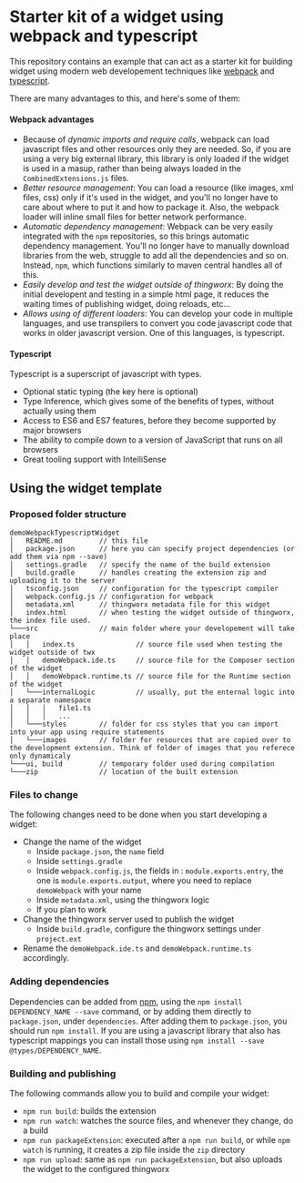 # Starter kit of a widget using webpack and typescript

This repository contains an example that can act as a starter kit for building widget using modern web developement techniques like [webpack](https://webpack.js.org/) and [typescript](https://www.typescriptlang.org/).

There are many advantages to this, and here's some of them:

#### Webpack advantages
* Because of *dynamic imports and require calls*, webpack can load javascript files and other resources only they are needed. So, if you are using a very big external library, this library is only loaded if the widget is used in a masup, rather than being always loaded in the `CombinedExtensions.js` files.
* *Better resource management*: You can load a resource (like images, xml files, css) only if it's used in the widget, and you'll no longer have to care about where to put it and how to package it. Also, the webpack loader will inline small files for better network performance.
* *Automatic dependency management*: Webpack can be very easily integrated with the `npm` repositories, so this brings automatic dependency management. You'll no longer have to manually download libraries from the web, struggle to add all the dependencies and so on. Instead, `npm`, which functions similarly to maven central handles all of this.
* *Easily develop and test the widget outside of thingworx*: By doing the initial developent and testing in a simple html page, it reduces the waiting times of publishing widget, doing reloads, etc...
* *Allows using of different loaders*: You can develop your code in multiple languages, and use transpilers to convert you code javascript code that works in older javascript version. One of this languages, is typescript.

#### Typescript
Typescript is a superscript of javascript with types. 
* Optional static typing (the key here is optional)
* Type Inference, which gives some of the benefits of types, without actually using them
* Access to ES6 and ES7 features, before they become supported by major browsers
* The ability to compile down to a version of JavaScript that runs on all browsers
* Great tooling support with IntelliSense

## Using the widget template
### Proposed folder structure

```
demoWebpackTypescriptWidget
│   README.md         // this file
│   package.json      // here you can specify project dependencies (or add them via npm --save)
│   settings.gradle   // specify the name of the build extension
│   build.gradle      // handles creating the extension zip and uploading it to the server
│   tsconfig.json     // configuration for the typescript compiler
│   webpack.config.js // configuration for webpack
│   metadata.xml      // thingworx metadata file for this widget
│   index.html        // when testing the widget outside of thingworx, the index file used.
└───src               // main folder where your developement will take place
│   │   index.ts               // source file used when testing the widget outside of twx
│   │   demoWebpack.ide.ts     // source file for the Composer section of the widget
│   │   demoWebpack.runtime.ts // source file for the Runtime section of the widget
│   └───internalLogic          // usually, put the enternal logic into a separate namespace
│   │   │   file1.ts
│   │   │   ...
│   └───styles        // folder for css styles that you can import into your app using require statements
│   └───images        // folder for resources that are copied over to the development extension. Think of folder of images that you referece only dynamicaly
└───ui, build         // temporary folder used during compilation
└───zip               // location of the built extension
```

### Files to change
The following changes need to be done when you start developing a widget:

* Change the name of the widget
  * Inside `package.json`, the `name` field
  * Inside `settings.gradle`
  * Inside `webpack.config.js`, the fields in : `module.exports.entry`, the one is `module.exports.output`, where you need to replace `demoWebpack` with your name
  * Inside `metadata.xml`, using the thingworx logic
  * If you plan to work 
* Change the thingworx server used to publish the widget
  * Inside `build.gradle`, configure the thingworx settings under `project.ext`
* Rename the `demoWebpack.ide.ts` and `demoWebpack.runtime.ts` accordingly.

### Adding dependencies

Dependencies can be added from [npm](https://www.npmjs.com/), using the `npm install DEPENDENCY_NAME --save` command, or by adding them directly to `package.json`, under `dependencies`. After adding them to `package.json`, you should run `npm install`.
If you are using a javascript library that also has typescript mappings you can install those using `npm install --save @types/DEPENDENCY_NAME`. 

### Building and publishing

The following commands allow you to build and compile your widget:
* `npm run build`: builds the extension
* `npm run watch`: watches the source files, and whenever they change, do a build
* `npm run packageExtension`: executed after a `npm run build`, or while `npm watch` is running, it creates a zip file inside the `zip` directory
* `npm run upload`: same as `npm run packageExtension`, but also uploads the widget to the configured thingworx

